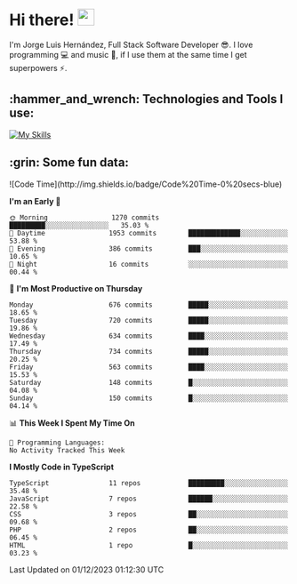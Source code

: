 <h1 align="left">
 <abc>
  <br>Hi there! <img src="https://user-images.githubusercontent.com/42378118/110234147-e3259600-7f4e-11eb-95be-0c4047144dea.gif" width="30"><br>
 </abc>
</h1>

I'm Jorge Luis Hernández, Full Stack Software Developer :sunglasses:. I love programming :computer: and music :musical_score:, if I use them at the same time I get superpowers :zap:. 


<h2 align="left">:hammer_and_wrench: Technologies and Tools I use:</h2>

[![My Skills](https://skillicons.dev/icons?i=js,ts,html,css,py,vue,react,next,nest,postgres,mysql)](https://skillicons.dev)

<h2 align="left">:grin: Some fun data:</h2>
<!--START_SECTION:waka-->
![Code Time](http://img.shields.io/badge/Code%20Time-0%20secs-blue)

**I'm an Early 🐤** 

```text
🌞 Morning                1270 commits        █████████░░░░░░░░░░░░░░░░   35.03 % 
🌆 Daytime                1953 commits        █████████████░░░░░░░░░░░░   53.88 % 
🌃 Evening                386 commits         ███░░░░░░░░░░░░░░░░░░░░░░   10.65 % 
🌙 Night                  16 commits          ░░░░░░░░░░░░░░░░░░░░░░░░░   00.44 % 
```
📅 **I'm Most Productive on Thursday** 

```text
Monday                   676 commits         █████░░░░░░░░░░░░░░░░░░░░   18.65 % 
Tuesday                  720 commits         █████░░░░░░░░░░░░░░░░░░░░   19.86 % 
Wednesday                634 commits         ████░░░░░░░░░░░░░░░░░░░░░   17.49 % 
Thursday                 734 commits         █████░░░░░░░░░░░░░░░░░░░░   20.25 % 
Friday                   563 commits         ████░░░░░░░░░░░░░░░░░░░░░   15.53 % 
Saturday                 148 commits         █░░░░░░░░░░░░░░░░░░░░░░░░   04.08 % 
Sunday                   150 commits         █░░░░░░░░░░░░░░░░░░░░░░░░   04.14 % 
```


📊 **This Week I Spent My Time On** 

```text
💬 Programming Languages: 
No Activity Tracked This Week
```

**I Mostly Code in TypeScript** 

```text
TypeScript               11 repos            █████████░░░░░░░░░░░░░░░░   35.48 % 
JavaScript               7 repos             ██████░░░░░░░░░░░░░░░░░░░   22.58 % 
CSS                      3 repos             ██░░░░░░░░░░░░░░░░░░░░░░░   09.68 % 
PHP                      2 repos             ██░░░░░░░░░░░░░░░░░░░░░░░   06.45 % 
HTML                     1 repo              █░░░░░░░░░░░░░░░░░░░░░░░░   03.23 % 
```




 Last Updated on 01/12/2023 01:12:30 UTC
<!--END_SECTION:waka-->

